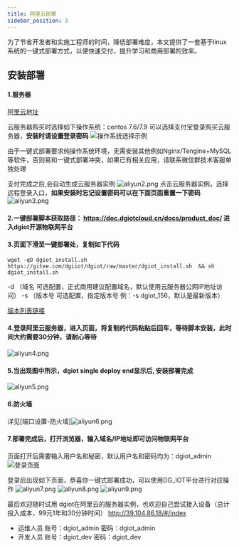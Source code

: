 ```yaml
---
title: 阿里云部署
sidebar_position: 3
---
```


为了节省开发者和实施工程师的时间，降低部署难度，本文提供了一套基于linux系统的一键式部署方式，以便快速交付，提升学习和商用部署的效率。
## 安装部署
#### 1.服务器
[阿里云地址](https://www.aliyun.com/)

云服务器购买时选择如下操作系统：centos 7.6/7.9
可以选择支付宝登录购买云服务器，**安装时请设置登录密码**
![操作系统选择示例](http://dgiot-1253666439.cos.ap-shanghai-fsi.myqcloud.com/shuwa_tech/zh/wiki/aliyun/aliyun1.png)

由于一键式部署要求纯操作系统环境，无需安装其他例如Nginx/Tengine+MySQL等软件，否则易和一键式部署冲突，如果已有相关应用，请联系微信群技术客服单独处理

支付完成之后,会自动生成云服务器实例
![aliyun2.png](http://dgiot-1253666439.cos.ap-shanghai-fsi.myqcloud.com/shuwa_tech/zh/wiki/aliyun/aliyun2.png)
点击云服务器实例，选择远程登录入口，**如果安装时忘记设置密码可以在下面页面重置一下密码** 
![aliyun3.png](http://dgiot-1253666439.cos.ap-shanghai-fsi.myqcloud.com/shuwa_tech/zh/wiki/aliyun/aliyun3.png)

#### 2.一键部署脚本获取路径： https://doc.dgiotcloud.cn/docs/product_doc/ 进入dgiot开源物联网平台

#### 3.页面下滑至一键部署处，复制如下代码
```
wget -qO dgiot_install.sh https://gitee.com/dgiiot/dgiot/raw/master/dgiot_install.sh  && sh dgiot_install.sh
```
-d （域名  可选配置，正式商用建议配置域名，默认使用云服务器公网IP地址访问）
-s （版本号 可选配置，指定版本号 例：-s dgiot_156，默认是最新版本）

[版本列表链接](https://doc.dgiotcloud.cn/docs/product_doc/)

#### 4.登录阿里云服务器，进入页面，将复制的代码粘贴后回车，等待脚本安装，此时间大约需要30分钟，请耐心等待
![aliyun4.png](http://dgiot-1253666439.cos.ap-shanghai-fsi.myqcloud.com/shuwa_tech/zh/wiki/aliyun/aliyun4.png)

#### 5.当出现图中所示，dgiot single deploy end显示后, 安装部署完成
![aliyun5.png](http://dgiot-1253666439.cos.ap-shanghai-fsi.myqcloud.com/shuwa_tech/zh/wiki/aliyun/aliyun5.png)

#### 6.防火墙

详见[端口设置-防火墙]![aliyun6.png](http://dgiot-1253666439.cos.ap-shanghai-fsi.myqcloud.com/shuwa_tech/zh/wiki/aliyun/aliyun6.png)
#### 7.部署完成后，打开浏览器，输入域名/IP地址即可访问物联网平台 
页面打开后需要输入用户名和秘密，默认用户名和密码均为：dgiot_admin
![登录页面](http://dgiot-1253666439.cos.ap-shanghai-fsi.myqcloud.com/dgiot_web/image_deployment/aliyun.png)

登录后出现如下页面，恭喜你一键式部署成功，可以使用DG_IOT平台进行对应操作
![aliyun7.png](http://dgiot-1253666439.cos.ap-shanghai-fsi.myqcloud.com/shuwa_tech/zh/wiki/aliyun/aliyun7.png)
![aliyun8.png](http://dgiot-1253666439.cos.ap-shanghai-fsi.myqcloud.com/shuwa_tech/zh/wiki/aliyun/aliyun8.png)
![aliyun9.png](http://dgiot-1253666439.cos.ap-shanghai-fsi.myqcloud.com/shuwa_tech/zh/wiki/aliyun/aliyun9.png)

最后欢迎随时试用 dgiot在阿里云的服务器实例，也欢迎自己尝试接入设备（总计投入成本，99元1年和30分钟时间） 
http://39.104.86.18/#/index
+ 运维人员
账号：dgiot_admin
密码：dgiot_admin
+ 开发人员
账号：dgiot_dev
密码：dgiot_dev


